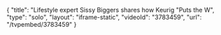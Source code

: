 {
    "title": "Lifestyle expert Sissy Biggers shares how Keurig \"Puts the W",
    "type": "solo",
    "layout": "iframe-static",
    "videoId": "3783459",
    "url": "\/tvpembed\/3783459"
}